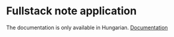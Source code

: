 # Fullstack note application
The documentation is only available in Hungarian.
[Documentation](./Gazdag%20%C3%81d%C3%A1m,%20Notes%20App%20Dokument%C3%A1ci%C3%B3%20FINAL.docx)

